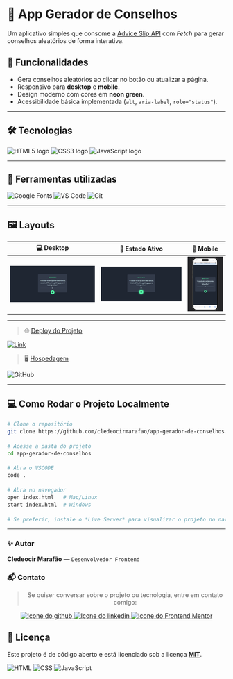 # 🎲 App Gerador de Conselhos

Um aplicativo simples que consome a [Advice Slip API](https://api.adviceslip.com/) com *Fetch* para gerar conselhos aleatórios de forma interativa.


## 🚀 Funcionalidades
- Gera conselhos aleatórios ao clicar no botão ou atualizar a página.
- Responsivo para **desktop** e **mobile**.
- Design moderno com cores em **neon green**.
- Acessibilidade básica implementada (`alt`, `aria-label`, `role="status"`).

---

## 🛠️ Tecnologias

<img src="https://cdn.jsdelivr.net/gh/devicons/devicon/icons/html5/html5-original.svg" width="50" height="50" alt="HTML5 logo" />
<img src="https://cdn.jsdelivr.net/gh/devicons/devicon/icons/css3/css3-original.svg" width="50" height="50" alt="CSS3 logo" />
<img src="https://cdn.jsdelivr.net/gh/devicons/devicon/icons/javascript/javascript-original.svg" width="50" height="50" alt="JavaScript logo" />

---

## 🔧 Ferramentas utilizadas

![Google Fonts](https://img.shields.io/badge/Google%20Fonts-4285F4?style=for-the-badge&logo=google&logoColor=white)
![VS Code](https://img.shields.io/badge/VSCode-0078d7?style=for-the-badge&logo=visual-studio-code&logoColor=white)
![Git](https://img.shields.io/badge/Git-F05032?style=for-the-badge&logo=git&logoColor=white)

---

## 🖼️ Layouts

| 💻 Desktop | 🔵 Estado Ativo | 📲 Mobile |
|------------|----------------|-----------|
|![Preview Desktop](./src/assets/images/for-readme.png) | ![Preview Estado Ativo](./src/assets/images/estado-ativo.png) | ![Preview Mobile](./src/assets/images/mobile-version.png) |

---

> 🌐 [Deploy do Projeto](#) 

[![Link](https://img.shields.io/badge/🔗-Acesse%20aqui-blue?style=for-the-badge)](aguarde)

> 🖥️ [Hospedagem](#)

![GitHub](https://img.shields.io/badge/GitHub-181717?style=for-the-badge&logo=github&logoColor=white)

---

## 💻 Como Rodar o Projeto Localmente

```bash
# Clone o repositório
git clone https://github.com/cledeocirmarafao/app-gerador-de-conselhos.git

# Acesse a pasta do projeto
cd app-gerador-de-conselhos

# Abra o VSCODE
code .

# Abra no navegador
open index.html   # Mac/Linux
start index.html  # Windows

# Se preferir, instale o *Live Server* para visualizar o projeto no navegador
```
---

### ✨ Autor

**Cledeocir Marafão** — ``Desenvolvedor Frontend``

### 📬 Contato

<div align="center">

> Se quiser conversar sobre o projeto ou tecnologia, entre em contato comigo:

  <a href="https://github.com/cledeocirmarafao" target="_blank">
    <img src="https://img.shields.io/badge/GitHub-000?style=for-the-badge&logo=github&logoColor=white" alt="Icone do github" />
  </a>
  <a href="https://www.linkedin.com/in/cledeocir-maraf%C3%A3o-267768193/" target="_blank">
    <img src="https://img.shields.io/badge/LinkedIn-0077B5?style=for-the-badge&logo=linkedin&logoColor=white" alt="Icone do linkedin"/>
  </a>
  <a href="https://www.frontendmentor.io/profile/cledeocirmarafao" target="_blank">
    <img src="https://img.shields.io/badge/Frontend%20Mentor-3D3D3D?style=for-the-badge&logo=frontendmentor&logoColor=white" alt="Icone do Frontend Mentor"/>
  </a>
</div>


## 📄 Licença
Este projeto é de código aberto e está licenciado sob a licença **[MIT](https://opensource.org/license/mit)**.

![HTML](https://img.shields.io/badge/HTML5-E34F26?style=for-the-badge&logo=html5&logoColor=white)
![CSS](https://img.shields.io/badge/CSS3-1572B6?style=for-the-badge&logo=css3&logoColor=white)
![JavaScript](https://img.shields.io/badge/JavaScript-F7DF1E?style=for-the-badge&logo=javascript&logoColor=black)
